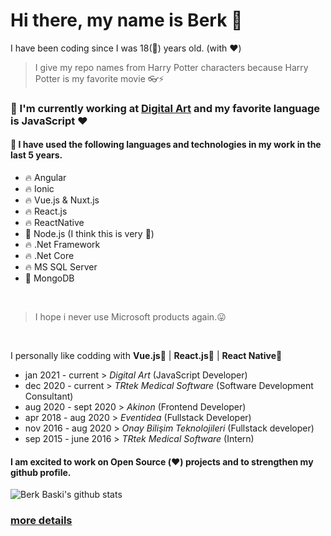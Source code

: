 # Hi there, my name is Berk 👋

I have been coding since I was 18(👶) years old. (with ❤️) 
> I give my repo names from Harry Potter characters because Harry Potter is my favorite movie 👓⚡

### 🔭 I'm currently working at [Digital Art](https://www.digital-art.de) and my favorite language is JavaScript ❤️
#### 🌈 I have used the following languages ​​and technologies in my work in the last 5 years.
- 🔥 Angular
- 🔥 Ionic
- 🔥 Vue.js & Nuxt.js
- 🔥 React.js
- 🔥 ReactNative
- 🚀 Node.js (I think this is very 💪)
- 🔥 .Net Framework
- 🔥 .Net Core
- 🔥 MS SQL Server
- 🌿 MongoDB 

<br>

> I hope i never use Microsoft products again.😛

<br>

I personally like codding with **Vue.js💚** | **React.js💙** | **React Native💙**

- jan 2021 - current > *Digital Art* (JavaScript Developer)
- dec 2020 - current > *TRtek Medical Software* (Software Development Consultant)
- aug 2020 - sept 2020 > *Akinon* (Frontend Developer)
- apr 2018 - aug 2020 > *Eventidea* (Fullstack Developer)
- nov 2016 - aug 2020 > *Onay Bilişim Teknolojileri* (Fullstack developer)
- sep 2015 - june 2016 > *TRtek Medical Software* (Intern)

#### I am excited to work on Open Source (❤️) projects and to strengthen my github profile.
![Berk Baski's github stats](https://github-readme-stats.vercel.app/api?username=berkbaski&show_icons=true)

### [more details](https://berkbaski.com)
